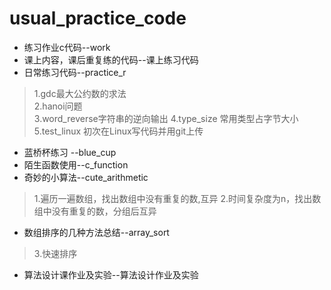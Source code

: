 # usual_practice_code
* 练习作业c代码--work
* 课上内容，课后重复练的代码--课上练习代码
* 日常练习代码--practice_r
> 1.gdc最大公约数的求法    
> 2.hanoi问题     
> 3.word_reverse字符串的逆向输出
> 4.type_size 常用类型占字节大小
> 5.test_linux 初次在Linux写代码并用git上传
* 蓝桥杯练习 --blue_cup
* 陌生函数使用--c_function
* 奇妙的小算法--cute_arithmetic
> 1.遍历一遍数组，找出数组中没有重复的数,互异
> 2.时间复杂度为n，找出数组中没有重复的数，分组后互异
* 数组排序的几种方法总结--array_sort
> 3.快速排序
* 算法设计课作业及实验--算法设计作业及实验

